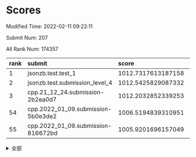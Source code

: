 # Scores

Modified Time: 2022-02-11 09:22:11

Submit Num: 207

All Rank Num: 174357

| rank |               submit               |       score        |       sigma        | pk_num |
| :--- | :--------------------------------- | :----------------- | :----------------- | :----- |
| 1    | jsonzb.test.test_1                 | 1012.7317613187158 | 0.8272758696570592 | 3372   |
| 2    | jsonzb.test.submission_level_4     | 1012.5425829087332 | 0.7978992408518671 | 3372   |
| 3    | cpp.21_12_24.submission-2b2ea0d7   | 1012.2032852339253 | 0.7851527469942997 | 3367   |
| 54   | cpp.2022_01_09.submission-5b0e3de2 | 1006.5194839310951 | 0.7227267709410067 | 3371   |
| 55   | cpp.2022_01_09.submission-816672bd | 1005.9201696157049 | 0.7247517063837349 | 3366   |


<details>
<summary>全部</summary>

| rank |                 submit                 |       score        |       sigma        | pk_num |
| :--- | :------------------------------------- | :----------------- | :----------------- | :----- |
| 1    | jsonzb.test.test_1                     | 1012.7317613187158 | 0.8272758696570592 | 3372   |
| 2    | jsonzb.test.submission_level_4         | 1012.5425829087332 | 0.7978992408518671 | 3372   |
| 3    | cpp.21_12_24.submission-2b2ea0d7       | 1012.2032852339253 | 0.7851527469942997 | 3367   |
| 4    | gobigger.level_3.submission_level_3_45 | 1011.3398416321363 | 0.7893128034394278 | 3368   |
| 5    | gobigger.level_3.submission_level_3_28 | 1011.1396513767969 | 0.7903754686216945 | 3374   |
| 6    | gobigger.level_3.submission_level_3_9  | 1011.1246267031227 | 0.7653312145867205 | 3373   |
| 7    | gobigger.level_3.submission_level_3_10 | 1011.0824851698106 | 0.7817712667039061 | 3368   |
| 8    | gobigger.level_3.submission_level_3_42 | 1010.9751565678405 | 0.7735174123905595 | 3370   |
| 9    | gobigger.level_3.submission_level_3_5  | 1010.9615687806067 | 0.7709905310671719 | 3370   |
| 10   | gobigger.level_3.submission_level_3_46 | 1010.9008867775303 | 0.7701238900656341 | 3368   |
| 11   | gobigger.level_3.submission_level_3_36 | 1010.8507105113516 | 0.7470358304077963 | 3369   |
| 12   | gobigger.level_3.submission_level_3_48 | 1010.829866323407  | 0.7566522459648138 | 3369   |
| 13   | gobigger.level_3.submission_level_3_32 | 1010.809023128415  | 0.7827019753047122 | 3376   |
| 14   | gobigger.level_3.submission_level_3_43 | 1010.8062630285198 | 0.771137442308446  | 3370   |
| 15   | gobigger.level_3.submission_level_3_1  | 1010.7725748210385 | 0.7775578884642226 | 3369   |
| 16   | gobigger.level_3.submission_level_3_40 | 1010.6914621244539 | 0.7591093138276771 | 3369   |
| 17   | gobigger.level_3.submission_level_3_13 | 1010.5729090274968 | 0.7523290613540415 | 3367   |
| 18   | gobigger.level_3.submission_level_3_29 | 1010.4841228844494 | 0.7551802556389383 | 3367   |
| 19   | gobigger.level_3.submission_level_3_20 | 1010.4832556755935 | 0.7657332478250187 | 3368   |
| 20   | gobigger.level_3.submission_level_3_15 | 1010.4018355231522 | 0.7752470897624144 | 3370   |
| 21   | gobigger.level_3.submission_level_3_41 | 1010.3953221323751 | 0.7636760077129112 | 3370   |
| 22   | gobigger.level_3.submission_level_3_19 | 1010.3736449366867 | 0.7748626250301158 | 3368   |
| 23   | gobigger.level_3.submission_level_3_23 | 1010.3426628905199 | 0.7693277361974753 | 3368   |
| 24   | gobigger.level_3.submission_level_3_38 | 1010.2803808679869 | 0.7568735527770203 | 3367   |
| 25   | gobigger.level_3.submission_level_3_22 | 1010.2436801797189 | 0.7531218511252901 | 3365   |
| 26   | gobigger.level_3.submission_level_3_16 | 1010.221847432884  | 0.7668761789283256 | 3367   |
| 27   | gobigger.level_3.submission_level_3_27 | 1010.188934758376  | 0.759691261832061  | 3367   |
| 28   | gobigger.level_3.submission_level_3_8  | 1010.1707071912219 | 0.7498971683429526 | 3367   |
| 29   | gobigger.level_3.submission_level_3_24 | 1010.1624837504112 | 0.7554026696633085 | 3371   |
| 30   | gobigger.level_3.submission_level_3_12 | 1010.133564397458  | 0.7505856277723252 | 3366   |
| 31   | gobigger.level_3.submission_level_3_37 | 1009.9664068915461 | 0.7441928558500882 | 3366   |
| 32   | gobigger.level_3.submission_level_3_3  | 1009.9385421501427 | 0.7469916191913059 | 3368   |
| 33   | gobigger.level_3.submission_level_3_44 | 1009.8591764140839 | 0.7565519422080413 | 3364   |
| 34   | gobigger.level_3.submission_level_3_25 | 1009.8549077167941 | 0.7585173644864436 | 3367   |
| 35   | gobigger.level_3.submission_level_3_34 | 1009.8071254006119 | 0.7481800275207573 | 3368   |
| 36   | gobigger.level_3.submission_level_3_47 | 1009.791486192196  | 0.7694201230535483 | 3369   |
| 37   | gobigger.level_3.submission_level_3_7  | 1009.7395719300423 | 0.7657742837159838 | 3368   |
| 38   | gobigger.level_3.submission_level_3_6  | 1009.6665955095438 | 0.7594679551246282 | 3369   |
| 39   | gobigger.level_3.submission_level_3_2  | 1009.5707716714967 | 0.7788436103764197 | 3368   |
| 40   | gobigger.level_3.submission_level_3_31 | 1009.5679314173298 | 0.752332953672739  | 3371   |
| 41   | gobigger.level_3.submission_level_3_18 | 1009.483554550434  | 0.7611001776199096 | 3369   |
| 42   | gobigger.level_3.submission_level_3_14 | 1009.4144609121909 | 0.7525452212533229 | 3368   |
| 43   | gobigger.level_3.submission_level_3_17 | 1009.401969232776  | 0.7446099037379155 | 3370   |
| 44   | gobigger.level_3.submission_level_3_35 | 1009.3983809144454 | 0.7541125974952444 | 3373   |
| 45   | gobigger.level_3.submission_level_3_26 | 1009.2560474120338 | 0.7611475699197999 | 3366   |
| 46   | gobigger.level_3.submission_level_3_49 | 1009.222010556652  | 0.7419686435967973 | 3369   |
| 47   | gobigger.level_3.submission_level_3_4  | 1009.1793526830864 | 0.7737402559504897 | 3364   |
| 48   | gobigger.level_3.submission_level_3_21 | 1009.1340192407105 | 0.7632915611756038 | 3367   |
| 49   | gobigger.level_3.submission_level_3_39 | 1009.1255205361999 | 0.7378868115357755 | 3371   |
| 50   | gobigger.level_3.submission_level_3_30 | 1009.1177741788345 | 0.7512980696452703 | 3368   |
| 51   | gobigger.level_3.submission_level_3_0  | 1009.088581607712  | 0.7537171411867756 | 3368   |
| 52   | gobigger.level_3.submission_level_3_11 | 1008.749031684508  | 0.7246985850739792 | 3373   |
| 53   | gobigger.level_3.submission_level_3_33 | 1008.4046576425171 | 0.749840321177941  | 3367   |
| 54   | cpp.2022_01_09.submission-5b0e3de2     | 1006.5194839310951 | 0.7227267709410067 | 3371   |
| 55   | cpp.2022_01_09.submission-816672bd     | 1005.9201696157049 | 0.7247517063837349 | 3366   |
| 56   | gobigger.level_1.submission_level_1_10 | 1005.0278113650178 | 0.724760072608349  | 3372   |
| 57   | gobigger.level_1.submission_level_1_21 | 1004.8073070915929 | 0.7178830770338173 | 3368   |
| 58   | gobigger.level_1.submission_level_1_15 | 1004.5478566620867 | 0.7088680130484968 | 3367   |
| 59   | gobigger.level_1.submission_level_1_2  | 1004.4433002973154 | 0.7046361974945199 | 3367   |
| 60   | gobigger.level_1.submission_level_1_26 | 1004.4205282723516 | 0.7203161562947898 | 3370   |
| 61   | gobigger.level_1.submission_level_1_20 | 1004.2225769880606 | 0.7283526484453002 | 3371   |
| 62   | gobigger.level_1.submission_level_1_29 | 1004.0602774091549 | 0.7255618672615078 | 3374   |
| 63   | gobigger.level_1.submission_level_1_27 | 1004.0113351201258 | 0.7269871808994698 | 3370   |
| 64   | gobigger.level_1.submission_level_1_36 | 1003.6904341809548 | 0.7070246966806579 | 3365   |
| 65   | gobigger.level_1.submission_level_1_47 | 1003.6252724721968 | 0.7220225169027696 | 3366   |
| 66   | gobigger.level_1.submission_level_1_38 | 1003.6170636394913 | 0.7209229249046267 | 3368   |
| 67   | gobigger.level_1.submission_level_1_23 | 1003.6116192668827 | 0.705043028798618  | 3372   |
| 68   | gobigger.level_1.submission_level_1_6  | 1003.5228764426982 | 0.7215190045209637 | 3366   |
| 69   | gobigger.level_1.submission_level_1_1  | 1003.5167450934479 | 0.7291363980590059 | 3371   |
| 70   | gobigger.level_1.submission_level_1_39 | 1003.5092633811172 | 0.710170446828016  | 3369   |
| 71   | gobigger.level_1.submission_level_1_30 | 1003.4264916910284 | 0.7290904712365824 | 3374   |
| 72   | gobigger.level_1.submission_level_1_42 | 1003.4208917738757 | 0.7205686365834842 | 3370   |
| 73   | gobigger.level_1.submission_level_1_3  | 1003.4148261997011 | 0.7153378043035901 | 3370   |
| 74   | gobigger.level_1.submission_level_1_0  | 1003.3470135240549 | 0.719132440423434  | 3363   |
| 75   | gobigger.level_1.submission_level_1_22 | 1003.290527748803  | 0.7233791467134219 | 3362   |
| 76   | gobigger.level_1.submission_level_1_34 | 1003.2752197676889 | 0.7142513625455149 | 3369   |
| 77   | gobigger.level_1.submission_level_1_40 | 1003.2254883656707 | 0.7101891261702252 | 3365   |
| 78   | gobigger.level_1.submission_level_1_31 | 1003.2126393089816 | 0.7083928064979027 | 3371   |
| 79   | gobigger.level_1.submission_level_1_35 | 1003.2116165642474 | 0.7206272864870946 | 3367   |
| 80   | gobigger.level_1.submission_level_1_17 | 1003.1981396267773 | 0.7020557742746428 | 3373   |
| 81   | gobigger.level_1.submission_level_1_5  | 1003.1800007810241 | 0.7199858826516216 | 3369   |
| 82   | gobigger.level_1.submission_level_1_33 | 1003.1456742543539 | 0.7140923915720497 | 3368   |
| 83   | gobigger.level_1.submission_level_1_24 | 1003.118820086797  | 0.7055099032885477 | 3372   |
| 84   | gobigger.level_1.submission_level_1_4  | 1003.0739694625978 | 0.722555062846514  | 3371   |
| 85   | gobigger.level_1.submission_level_1_14 | 1003.0626481723699 | 0.7108164934372079 | 3371   |
| 86   | gobigger.level_1.submission_level_1_41 | 1003.054371574227  | 0.7101229317190169 | 3370   |
| 87   | gobigger.level_1.submission_level_1_46 | 1003.0350616173118 | 0.7137846239921237 | 3370   |
| 88   | gobigger.level_1.submission_level_1_48 | 1002.9964378679418 | 0.7235815184238397 | 3363   |
| 89   | gobigger.level_1.submission_level_1_16 | 1002.9955669451998 | 0.7062638905494486 | 3368   |
| 90   | gobigger.level_1.submission_level_1_37 | 1002.8801990351772 | 0.7172972902691606 | 3367   |
| 91   | gobigger.level_1.submission_level_1_44 | 1002.8023643380992 | 0.7129507803945796 | 3374   |
| 92   | gobigger.level_1.submission_level_1_32 | 1002.7273630779148 | 0.7162140707931598 | 3373   |
| 93   | gobigger.level_1.submission_level_1_9  | 1002.6899831823877 | 0.7165706672594411 | 3369   |
| 94   | gobigger.level_1.submission_level_1_11 | 1002.6715104683524 | 0.7171245352970702 | 3370   |
| 95   | gobigger.level_1.submission_level_1_43 | 1002.6181062270194 | 0.7171845319194223 | 3373   |
| 96   | gobigger.level_1.submission_level_1_45 | 1002.5918561943317 | 0.7158055006881696 | 3368   |
| 97   | gobigger.level_1.submission_level_1_49 | 1002.5430517480678 | 0.7145551518340325 | 3369   |
| 98   | gobigger.level_1.submission_level_1_8  | 1002.4613937795976 | 0.7165106171912803 | 3370   |
| 99   | gobigger.level_1.submission_level_1_25 | 1002.4517805623301 | 0.7144743607646173 | 3374   |
| 100  | gobigger.level_1.submission_level_1_13 | 1002.4191770352835 | 0.7167009275836456 | 3368   |
| 101  | gobigger.level_1.submission_level_1_12 | 1002.2642205856043 | 0.716508777708255  | 3374   |
| 102  | gobigger.level_1.submission_level_1_19 | 1002.0477229037067 | 0.7148677582218586 | 3369   |
| 103  | gobigger.level_1.submission_level_1_28 | 1001.8550464510442 | 0.7101557928758263 | 3372   |
| 104  | gobigger.level_1.submission_level_1_7  | 1001.8082597855747 | 0.7100986796158206 | 3374   |
| 105  | gobigger.level_1.submission_level_1_18 | 1001.2275461288192 | 0.7138989295379633 | 3366   |
| 106  | gobigger.random.submission_random_7    | 997.2387583130743  | 0.7135288954149595 | 3370   |
| 107  | gobigger.random.submission_random_36   | 997.0341390234421  | 0.7118106238039722 | 3371   |
| 108  | gobigger.random.submission_random_31   | 996.8824316100439  | 0.7126738050486126 | 3372   |
| 109  | gobigger.random.submission_random_32   | 996.7397140948995  | 0.7053049854801211 | 3371   |
| 110  | gobigger.random.submission_random_24   | 996.6954397852692  | 0.7140764829594365 | 3368   |
| 111  | gobigger.random.submission_random_26   | 996.6918515819785  | 0.7065875049103021 | 3369   |
| 112  | gobigger.random.submission_random_21   | 996.686015821359   | 0.7148365903032149 | 3369   |
| 113  | gobigger.random.submission_random_18   | 996.6472083809487  | 0.7077416981955194 | 3374   |
| 114  | gobigger.random.submission_random_29   | 996.5590083581709  | 0.7020444928348905 | 3368   |
| 115  | gobigger.random.submission_random_8    | 996.5583312193561  | 0.7123249678182971 | 3372   |
| 116  | gobigger.random.submission_random_23   | 996.479736425248   | 0.7176678928901442 | 3365   |
| 117  | gobigger.random.submission_random_39   | 996.4725545790797  | 0.7097256080183256 | 3369   |
| 118  | gobigger.random.submission_random_30   | 996.4281303768781  | 0.7106662369872719 | 3367   |
| 119  | gobigger.random.submission_random_10   | 996.4276609334928  | 0.7098981135129623 | 3372   |
| 120  | gobigger.random.submission_random_14   | 996.4160516025094  | 0.7174618059785342 | 3371   |
| 121  | gobigger.random.submission_random_16   | 996.3035779688726  | 0.7148166381587703 | 3370   |
| 122  | gobigger.random.submission_random_0    | 996.3010442767954  | 0.7020883534509873 | 3374   |
| 123  | gobigger.random.submission_random_2    | 996.2917375063508  | 0.7262041465097419 | 3366   |
| 124  | gobigger.random.submission_random_40   | 996.2096082351213  | 0.71033784066102   | 3368   |
| 125  | gobigger.random.submission_random_12   | 996.1304840787832  | 0.703745758636195  | 3370   |
| 126  | gobigger.random.submission_random_42   | 996.106706995047   | 0.711336489840164  | 3370   |
| 127  | gobigger.random.submission_random_43   | 996.0898506782503  | 0.7067336684621308 | 3369   |
| 128  | gobigger.random.submission_random_6    | 996.0384795216144  | 0.7109620684810961 | 3371   |
| 129  | gobigger.random.submission_random_27   | 996.0379594475809  | 0.7068197850001511 | 3371   |
| 130  | gobigger.random.submission_random_3    | 995.9002708764518  | 0.7136405104217208 | 3364   |
| 131  | gobigger.random.submission_random_48   | 995.8685651799991  | 0.7180573065795594 | 3371   |
| 132  | gobigger.random.submission_random_17   | 995.8235768614073  | 0.7090053256154546 | 3373   |
| 133  | gobigger.random.submission_random_38   | 995.8123726811616  | 0.7123543709030513 | 3369   |
| 134  | gobigger.random.submission_random_34   | 995.7971801752151  | 0.7073136707508408 | 3370   |
| 135  | gobigger.random.submission_random_25   | 995.7865572909386  | 0.7050131657795392 | 3369   |
| 136  | gobigger.random.submission_random_45   | 995.7685345301085  | 0.702084584035743  | 3368   |
| 137  | gobigger.random.submission_random_4    | 995.6818819008256  | 0.7156125855159815 | 3367   |
| 138  | gobigger.random.submission_random_28   | 995.6668825020703  | 0.7069721478586589 | 3370   |
| 139  | gobigger.random.submission_random_46   | 995.6407040005305  | 0.6988228264924123 | 3368   |
| 140  | gobigger.random.submission_random_11   | 995.5309758940062  | 0.7161287118660412 | 3374   |
| 141  | gobigger.random.submission_random_33   | 995.498934824414   | 0.7008951961539972 | 3369   |
| 142  | gobigger.random.submission_random_9    | 995.4927873895139  | 0.7151901505528923 | 3372   |
| 143  | gobigger.random.submission_random_19   | 995.4832591152699  | 0.7044659205195433 | 3366   |
| 144  | gobigger.random.submission_random_37   | 995.433646341195   | 0.7112585785567044 | 3370   |
| 145  | gobigger.random.submission_random_41   | 995.4105259804668  | 0.703090214689934  | 3370   |
| 146  | gobigger.random.submission_random_49   | 995.3980320043255  | 0.7204304360388518 | 3369   |
| 147  | gobigger.random.submission_random_35   | 995.3848511642352  | 0.7157313969079571 | 3370   |
| 148  | gobigger.random.submission_random_1    | 995.3840231709715  | 0.7290789224039094 | 3372   |
| 149  | gobigger.random.submission_random_22   | 995.3326623856002  | 0.7134632603977571 | 3371   |
| 150  | gobigger.random.submission_random_15   | 995.325499481395   | 0.6981945763633082 | 3362   |
| 151  | gobigger.random.submission_random_5    | 995.3016656710892  | 0.7203130599112649 | 3369   |
| 152  | gobigger.random.submission_random_13   | 995.254397535067   | 0.7165556086318958 | 3368   |
| 153  | gobigger.random.submission_random_44   | 995.2507752211241  | 0.7106417389568469 | 3365   |
| 154  | gobigger.random.submission_random_47   | 995.0826732739018  | 0.7091188516426881 | 3371   |
| 155  | gobigger.random.submission_random_20   | 994.8533243978351  | 0.7199973988665554 | 3367   |
| 156  | gobigger.level_2.submission_level_2_21 | 993.7277856254473  | 0.7288515562270301 | 3371   |
| 157  | gobigger.level_2.submission_level_2_25 | 993.2583176208602  | 0.7657551501225285 | 3371   |
| 158  | gobigger.level_2.submission_level_2_35 | 993.2390730225559  | 0.7317451142277278 | 3368   |
| 159  | gobigger.level_2.submission_level_2_20 | 993.1962701795052  | 0.7249069255232328 | 3364   |
| 160  | gobigger.level_2.submission_level_2_49 | 993.1863141286115  | 0.7250977100919405 | 3370   |
| 161  | gobigger.level_2.submission_level_2_30 | 993.1150028714118  | 0.7323912260044754 | 3370   |
| 162  | gobigger.level_2.submission_level_2_22 | 992.9568627567313  | 0.7344995231763888 | 3371   |
| 163  | gobigger.level_2.submission_level_2_48 | 992.8341409030463  | 0.7271294477149045 | 3370   |
| 164  | gobigger.level_2.submission_level_2_42 | 992.7387266492588  | 0.749555255872847  | 3370   |
| 165  | gobigger.level_2.submission_level_2_36 | 992.7328802924458  | 0.7390000010868011 | 3367   |
| 166  | gobigger.level_2.submission_level_2_2  | 992.711079621779   | 0.7563398015830579 | 3365   |
| 167  | gobigger.level_2.submission_level_2_24 | 992.64522419599    | 0.7508980064432731 | 3374   |
| 168  | gobigger.level_2.submission_level_2_17 | 992.6285745851068  | 0.7430421405206457 | 3372   |
| 169  | gobigger.level_2.submission_level_2_14 | 992.628495103231   | 0.7303544525783582 | 3370   |
| 170  | gobigger.level_2.submission_level_2_18 | 992.6232339105048  | 0.7429983994070364 | 3364   |
| 171  | gobigger.level_2.submission_level_2_8  | 992.5786775612337  | 0.7377742377246475 | 3359   |
| 172  | gobigger.level_2.submission_level_2_43 | 992.443643883872   | 0.7416041249749592 | 3368   |
| 173  | gobigger.level_2.submission_level_2_27 | 992.2915769662022  | 0.7461930434068287 | 3364   |
| 174  | gobigger.level_2.submission_level_2_10 | 992.2775453379003  | 0.7503254911225398 | 3374   |
| 175  | gobigger.level_2.submission_level_2_31 | 992.2466517057975  | 0.7411362885988747 | 3370   |
| 176  | gobigger.level_2.submission_level_2_0  | 992.1510889467453  | 0.7422476254905266 | 3368   |
| 177  | gobigger.level_2.submission_level_2_5  | 991.958878185564   | 0.7500452935421876 | 3368   |
| 178  | gobigger.level_2.submission_level_2_37 | 991.9489267968289  | 0.759276750501598  | 3370   |
| 179  | gobigger.level_2.submission_level_2_11 | 991.9375350377618  | 0.740883942980134  | 3367   |
| 180  | gobigger.level_2.submission_level_2_23 | 991.8510449965295  | 0.75132171746479   | 3372   |
| 181  | gobigger.level_2.submission_level_2_9  | 991.8504310219156  | 0.7439836681134042 | 3370   |
| 182  | gobigger.level_2.submission_level_2_6  | 991.8102708352964  | 0.7403387525609756 | 3363   |
| 183  | gobigger.level_2.submission_level_2_40 | 991.7197904205196  | 0.7469374889818736 | 3370   |
| 184  | gobigger.level_2.submission_level_2_33 | 991.5958970254668  | 0.7584861218975399 | 3372   |
| 185  | gobigger.level_2.submission_level_2_4  | 991.5252191682728  | 0.7449923906422554 | 3370   |
| 186  | gobigger.level_2.submission_level_2_19 | 991.4725694966214  | 0.7801673587007162 | 3375   |
| 187  | gobigger.level_2.submission_level_2_44 | 991.4718936245249  | 0.761525784682546  | 3369   |
| 188  | gobigger.level_2.submission_level_2_47 | 991.4404659555187  | 0.7437881434512544 | 3373   |
| 189  | gobigger.level_2.submission_level_2_34 | 991.3987440198167  | 0.7637332088542391 | 3372   |
| 190  | gobigger.level_2.submission_level_2_41 | 991.3968179650831  | 0.77318676817206   | 3370   |
| 191  | gobigger.level_2.submission_level_2_29 | 991.3493589598385  | 0.7401123983825654 | 3375   |
| 192  | gobigger.level_2.submission_level_2_13 | 991.3412208706092  | 0.7288150499768963 | 3371   |
| 193  | gobigger.level_2.submission_level_2_45 | 991.3248309396818  | 0.7430473281881981 | 3371   |
| 194  | gobigger.level_2.submission_level_2_38 | 991.2677627543941  | 0.7488334128639733 | 3371   |
| 195  | gobigger.level_2.submission_level_2_46 | 991.1766889052421  | 0.7353889603159373 | 3369   |
| 196  | gobigger.level_2.submission_level_2_39 | 991.1752964914331  | 0.7587203547312232 | 3372   |
| 197  | gobigger.level_2.submission_level_2_15 | 991.1481264592796  | 0.7722843093030164 | 3368   |
| 198  | gobigger.level_2.submission_level_2_32 | 990.9729878578428  | 0.7596674349770535 | 3366   |
| 199  | gobigger.level_2.submission_level_2_28 | 990.897963673448   | 0.7664425885107611 | 3372   |
| 200  | gobigger.level_2.submission_level_2_7  | 990.8301104143285  | 0.7532411624995936 | 3366   |
| 201  | gobigger.level_2.submission_level_2_12 | 990.7475718325591  | 0.7503093854356968 | 3369   |
| 202  | gobigger.level_2.submission_level_2_26 | 990.6977069629673  | 0.7665090959338886 | 3369   |
| 203  | gobigger.level_2.submission_level_2_3  | 990.5355780713774  | 0.7579722492856352 | 3366   |
| 204  | gobigger.level_2.submission_level_2_1  | 990.491332986798   | 0.7471138937552971 | 3371   |
| 205  | gobigger.level_2.submission_level_2_16 | 989.5925928177772  | 0.7747303820291864 | 3370   |
| 206  | gobigger.none.submission_none_0        | 977.9900678151532  | 1.2554938838747456 | 3372   |
| 207  | gobigger.none.submission_none_1        | 977.8685474731257  | 1.2556450670672343 | 3369   |

</details>